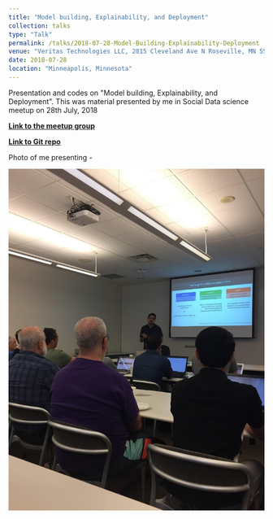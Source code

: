 ```yaml
---
title: "Model building, Explainability, and Deployment"
collection: talks
type: "Talk"
permalink: /talks/2018-07-28-Model-Building-Explainability-Deployment
venue: "Veritas Technologies LLC, 2815 Cleveland Ave N Roseville, MN 55113"
date: 2018-07-28
location: "Minneapolis, Minnesota"
---
```


Presentation and codes on "Model building, Explainability, and Deployment". This was material presented by me in Social Data science meetup on 28th July, 2018

**[Link to the meetup group](https://www.meetup.com/socialdatascience/events/252548938)**

**[Link to Git repo](https://github.com/aayushmnit/Data-science-presentation/tree/master/Model_building_interpretability_deployment)**

Photo of me presenting -

<img src="https://raw.githubusercontent.com/aayushmnit/Data-science-presentation/master/Model_building_interpretability_deployment/photo.jpeg">